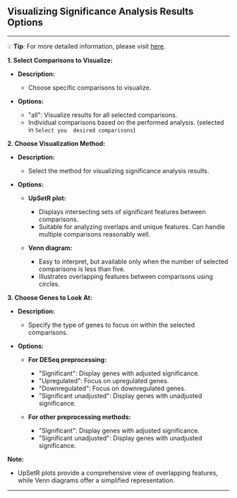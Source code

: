 ## Visualizing Significance Analysis Results Options

***
💡 **Tip**: For more detailed information, please visit <a href="https://icb-dcm.github.io/cOmicsArt/interface-details/05-significance-analysis.html#main-panel-" target="_blank">here</a>.

**1. Select Comparisons to Visualize:**

- **Description:**
  - Choose specific comparisons to visualize.

- **Options:**
  - "all": Visualize results for all selected comparisons.
  - Individual comparisons based on the performed analysis. (selected in `Select you 
    desired comparisons`)

**2. Choose Visualization Method:**

- **Description:**
  - Select the method for visualizing significance analysis results.

- **Options:**
  - **UpSetR plot:**
    - Displays intersecting sets of significant features between comparisons.
    - Suitable for analyzing overlaps and unique features. Can handle multiple 
      comparisons reasonably well.

  - **Venn diagram:**
    - Easy to interpret, but available only when the number of selected comparisons is 
      less than five.
    - Illustrates overlapping features between comparisons using circles.

**3. Choose Genes to Look At:**

- **Description:**
  - Specify the type of genes to focus on within the selected comparisons.

- **Options:**
  - **For DESeq preprocessing:**
    - "Significant": Display genes with adjusted significance.
    - "Upregulated": Focus on upregulated genes.
    - "Downregulated": Focus on downregulated genes.
    - "Significant unadjusted": Display genes with unadjusted significance.

  - **For other preprocessing methods:**
    - "Significant": Display genes with adjusted significance.
    - "Significant unadjusted": Display genes with unadjusted significance.

**Note:**
- UpSetR plots provide a comprehensive view of overlapping features, while Venn diagrams offer a simplified representation.

---

